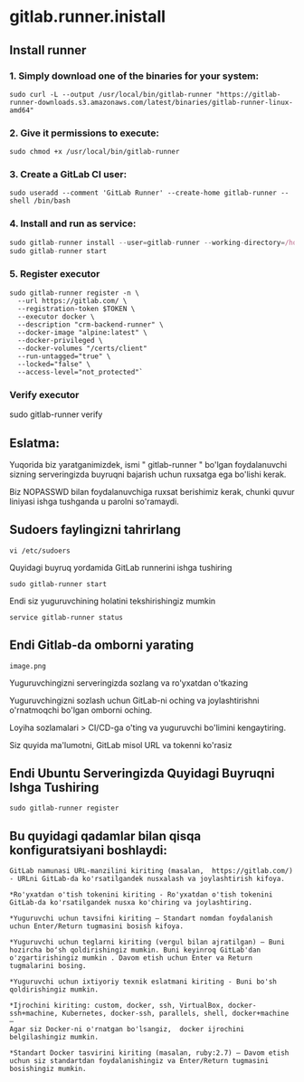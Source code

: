 # gitlab.runner.inistall
## Install runner
### 1. Simply download one of the binaries for your system:
```shell
sudo curl -L --output /usr/local/bin/gitlab-runner "https://gitlab-runner-downloads.s3.amazonaws.com/latest/binaries/gitlab-runner-linux-amd64"
```
### 2. Give it permissions to execute:
```shell
sudo chmod +x /usr/local/bin/gitlab-runner
```
### 3. Create a GitLab CI user:
```shell
sudo useradd --comment 'GitLab Runner' --create-home gitlab-runner --shell /bin/bash
```
### 4. Install and run as service:
```js
sudo gitlab-runner install --user=gitlab-runner --working-directory=/home/gitlab-runner
sudo gitlab-runner start
```
### 5. Register executor
```shell
sudo gitlab-runner register -n \
  --url https://gitlab.com/ \
  --registration-token $TOKEN \
  --executor docker \
  --description "crm-backend-runner" \
  --docker-image "alpine:latest" \
  --docker-privileged \
  --docker-volumes "/certs/client"
  --run-untagged="true" \
  --locked="false" \
  --access-level="not_protected"`
```  
  
### Verify executor
sudo gitlab-runner verify


## Eslatma:
Yuqorida biz yaratganimizdek, ismi " gitlab-runner " bo'lgan foydalanuvchi sizning serveringizda buyruqni bajarish uchun ruxsatga ega bo'lishi kerak.

Biz NOPASSWD bilan foydalanuvchiga ruxsat berishimiz kerak, chunki quvur liniyasi ishga tushganda u parolni so'ramaydi.

## Sudoers faylingizni tahrirlang
```shell
vi /etc/sudoers
```
Quyidagi buyruq yordamida GitLab runnerini ishga tushiring

```shell
sudo gitlab-runner start
```
Endi siz yuguruvchining holatini tekshirishingiz mumkin
```shell
service gitlab-runner status
```
## Endi Gitlab-da omborni yarating
```shell
image.png
```
Yuguruvchingizni serveringizda sozlang va ro'yxatdan o'tkazing

Yuguruvchingizni sozlash uchun GitLab-ni oching va joylashtirishni o'rnatmoqchi bo'lgan omborni oching.

Loyiha sozlamalari > CI/CD-ga o'ting va yuguruvchi bo'limini kengaytiring.

Siz quyida ma'lumotni, GitLab misol URL  va  tokenni ko'rasiz

## Endi Ubuntu Serveringizda Quyidagi Buyruqni Ishga Tushiring

```shell
sudo gitlab-runner register
```
## Bu quyidagi qadamlar bilan qisqa konfiguratsiyani boshlaydi:

```shell
GitLab namunasi URL-manzilini kiriting (masalan,  https://gitlab.com/)  - URLni GitLab-da ko'rsatilgandek nusxalash va joylashtirish kifoya.

*Ro'yxatdan o'tish tokenini kiriting - Ro'yxatdan o'tish tokenini GitLab-da ko'rsatilgandek nusxa ko'chiring va joylashtiring.

*Yuguruvchi uchun tavsifni kiriting — Standart nomdan foydalanish uchun Enter/Return tugmasini bosish kifoya.

*Yuguruvchi uchun teglarni kiriting (vergul bilan ajratilgan) — Buni hozircha boʻsh qoldirishingiz mumkin. Buni keyinroq GitLab'dan o'zgartirishingiz mumkin . Davom etish uchun Enter va Return tugmalarini bosing.

*Yuguruvchi uchun ixtiyoriy texnik eslatmani kiriting - Buni bo'sh qoldirishingiz mumkin.

*Ijrochini kiriting: custom, docker, ssh, VirtualBox, docker-ssh+machine, Kubernetes, docker-ssh, parallels, shell, docker+machine —
Agar siz Docker-ni o'rnatgan bo'lsangiz,  docker ijrochini belgilashingiz mumkin.

*Standart Docker tasvirini kiriting (masalan, ruby:2.7) — Davom etish uchun siz standartdan foydalanishingiz va Enter/Return tugmasini bosishingiz mumkin.

```
